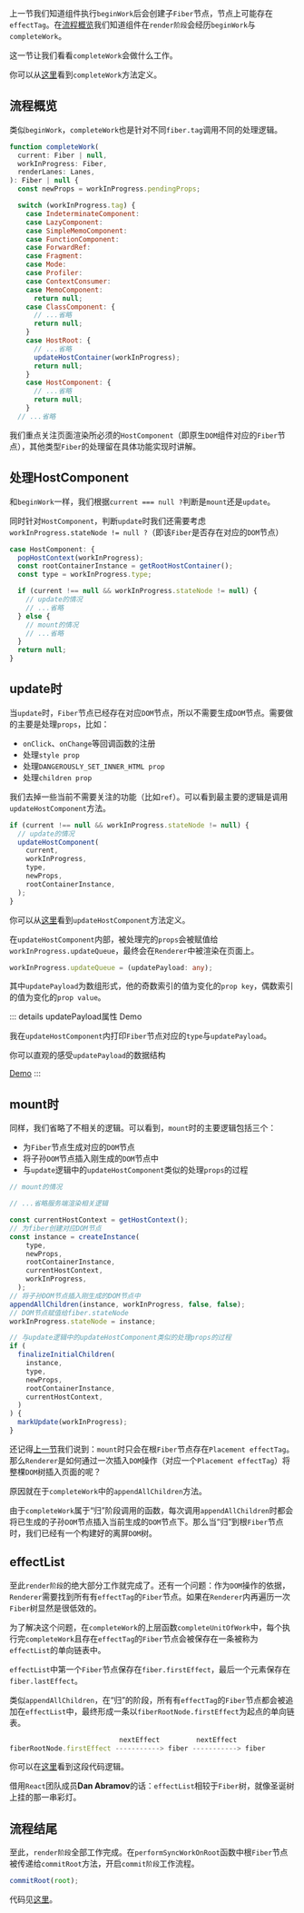 上一节我们知道组件执行`beginWork`后会创建子`Fiber`节点，节点上可能存在`effectTag`。在[流程概览](/process/reconciler)我们知道组件在`render阶段`会经历`beginWork`与`completeWork`。

这一节让我们看看`completeWork`会做什么工作。

你可以从[这里](https://github.com/facebook/react/blob/master/packages/react-reconciler/src/ReactFiberCompleteWork.new.js#L652)看到`completeWork`方法定义。

## 流程概览

类似`beginWork`，`completeWork`也是针对不同`fiber.tag`调用不同的处理逻辑。

```js
function completeWork(
  current: Fiber | null,
  workInProgress: Fiber,
  renderLanes: Lanes,
): Fiber | null {
  const newProps = workInProgress.pendingProps;

  switch (workInProgress.tag) {
    case IndeterminateComponent:
    case LazyComponent:
    case SimpleMemoComponent:
    case FunctionComponent:
    case ForwardRef:
    case Fragment:
    case Mode:
    case Profiler:
    case ContextConsumer:
    case MemoComponent:
      return null;
    case ClassComponent: {
      // ...省略
      return null;
    }
    case HostRoot: {
      // ...省略
      updateHostContainer(workInProgress);
      return null;
    }
    case HostComponent: {
      // ...省略
      return null;
    }
  // ...省略
```

我们重点关注页面渲染所必须的`HostComponent`（即原生`DOM`组件对应的`Fiber`节点），其他类型`Fiber`的处理留在具体功能实现时讲解。

## 处理HostComponent

和`beginWork`一样，我们根据`current === null ?`判断是`mount`还是`update`。

同时针对`HostComponent`，判断`update`时我们还需要考虑`workInProgress.stateNode != null ?`（即该`Fiber`是否存在对应的`DOM`节点）

```js
case HostComponent: {
  popHostContext(workInProgress);
  const rootContainerInstance = getRootHostContainer();
  const type = workInProgress.type;

  if (current !== null && workInProgress.stateNode != null) {
    // update的情况
    // ...省略
  } else {
    // mount的情况
    // ...省略
  }
  return null;
}
```

## update时

当`update`时，`Fiber`节点已经存在对应`DOM`节点，所以不需要生成`DOM`节点。需要做的主要是处理`props`，比如：

- `onClick`、`onChange`等回调函数的注册
- 处理`style prop`
- 处理`DANGEROUSLY_SET_INNER_HTML prop`
- 处理`children prop`

我们去掉一些当前不需要关注的功能（比如`ref`）。可以看到最主要的逻辑是调用`updateHostComponent`方法。

```js
if (current !== null && workInProgress.stateNode != null) {
  // update的情况
  updateHostComponent(
    current,
    workInProgress,
    type,
    newProps,
    rootContainerInstance,
  );
}
```

你可以从[这里](https://github.com/facebook/react/blob/master/packages/react-reconciler/src/ReactFiberCompleteWork.new.js#L204)看到`updateHostComponent`方法定义。

在`updateHostComponent`内部，被处理完的`props`会被赋值给`workInProgress.updateQueue`，最终会在`Renderer`中被渲染在页面上。

```ts
workInProgress.updateQueue = (updatePayload: any);
```

其中`updatePayload`为数组形式，他的奇数索引的值为变化的`prop key`，偶数索引的值为变化的`prop value`。

::: details updatePayload属性 Demo

我在`updateHostComponent`内打印`Fiber`节点对应的`type`与`updatePayload`。

你可以直观的感受`updatePayload`的数据结构

[Demo](https://code.h5jun.com/peron/edit?js,console,output)
:::

## mount时

同样，我们省略了不相关的逻辑。可以看到，`mount`时的主要逻辑包括三个：

- 为`Fiber`节点生成对应的`DOM`节点
- 将子孙`DOM`节点插入刚生成的`DOM`节点中
- 与`update`逻辑中的`updateHostComponent`类似的处理`props`的过程

```js
// mount的情况

// ...省略服务端渲染相关逻辑

const currentHostContext = getHostContext();
// 为fiber创建对应DOM节点
const instance = createInstance(
    type,
    newProps,
    rootContainerInstance,
    currentHostContext,
    workInProgress,
  );
// 将子孙DOM节点插入刚生成的DOM节点中
appendAllChildren(instance, workInProgress, false, false);
// DOM节点赋值给fiber.stateNode
workInProgress.stateNode = instance;

// 与update逻辑中的updateHostComponent类似的处理props的过程
if (
  finalizeInitialChildren(
    instance,
    type,
    newProps,
    rootContainerInstance,
    currentHostContext,
  )
) {
  markUpdate(workInProgress);
}
```

还记得[上一节](./beginWork.html#effecttag)我们说到：`mount`时只会在根`Fiber`节点存在`Placement effectTag`。那么`Renderer`是如何通过一次插入`DOM`操作（对应一个`Placement effectTag`）将整棵`DOM`树插入页面的呢？

原因就在于`completeWork`中的`appendAllChildren`方法。

由于`completeWork`属于“归”阶段调用的函数，每次调用`appendAllChildren`时都会将已生成的子孙`DOM`节点插入当前生成的`DOM`节点下。那么当“归”到根`Fiber`节点时，我们已经有一个构建好的离屏`DOM`树。

## effectList

至此`render阶段`的绝大部分工作就完成了。还有一个问题：作为`DOM`操作的依据，`Renderer`需要找到所有有`effectTag`的`Fiber`节点。如果在`Renderer`内再遍历一次`Fiber`树显然是很低效的。

为了解决这个问题，在`completeWork`的上层函数`completeUnitOfWork`中，每个执行完`completeWork`且存在`effectTag`的`Fiber`节点会被保存在一条被称为`effectList`的单向链表中。

`effectList`中第一个`Fiber`节点保存在`fiber.firstEffect`，最后一个元素保存在`fiber.lastEffect`。

类似`appendAllChildren`，在“归”的阶段，所有有`effectTag`的`Fiber`节点都会被追加在`effectList`中，最终形成一条以`fiberRootNode.firstEffect`为起点的单向链表。

```js
                           nextEffect         nextEffect
fiberRootNode.firstEffect -----------> fiber -----------> fiber
```

你可以在[这里](https://github.com/facebook/react/blob/master/packages/react-reconciler/src/ReactFiberWorkLoop.new.js#L1605)看到这段代码逻辑。

借用`React`团队成员**Dan Abramov**的话：`effectList`相较于`Fiber`树，就像圣诞树上挂的那一串彩灯。

## 流程结尾

至此，`render阶段`全部工作完成。在`performSyncWorkOnRoot`函数中根`Fiber`节点被传递给`commitRoot`方法，开启`commit阶段`工作流程。

```js
commitRoot(root);
```

代码见[这里](https://github.com/facebook/react/blob/master/packages/react-reconciler/src/ReactFiberWorkLoop.new.js#L1020)。